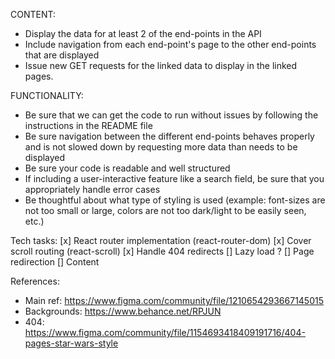 CONTENT:
- Display the data for at least 2 of the end-points in the API
- Include navigation from each end-point's page to the other end-points that are displayed
- Issue new GET requests for the linked data to display in the linked pages.

FUNCTIONALITY:
- Be sure that we can get the code to run without issues by following the instructions in the README file
- Be sure navigation between the different end-points behaves properly and is not slowed down by requesting more data than needs to be displayed
- Be sure your code is readable and well structured
- If including a user-interactive feature like a search field, be sure that you appropriately handle error cases
- Be thoughtful about what type of styling is used (example: font-sizes are not too small or large, colors are not too dark/light to be easily seen, etc.)

Tech tasks:
[x] React router implementation (react-router-dom)
[x] Cover scroll routing (react-scroll)
[x] Handle 404 redirects
[] Lazy load ?
[] Page redirection
[] Content

References:
- Main ref: https://www.figma.com/community/file/1210654293667145015
- Backgrounds: https://www.behance.net/RPJUN
- 404: https://www.figma.com/community/file/1154693418409191716/404-pages-star-wars-style